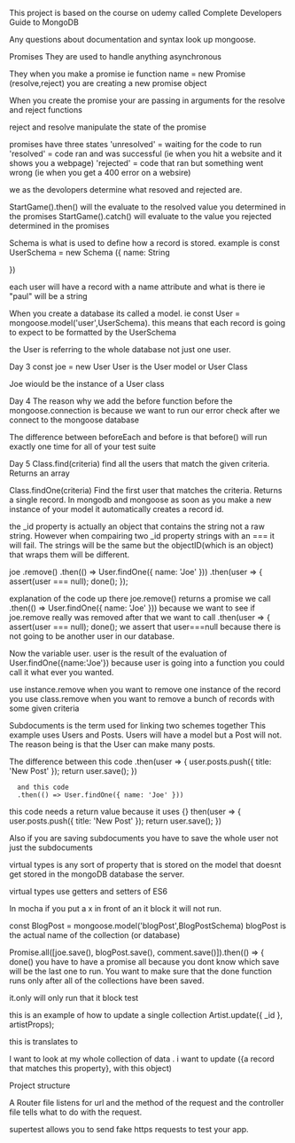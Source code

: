 This project is based on the course on udemy called Complete Developers Guide to MongoDB

Any questions about documentation and syntax look up mongoose.

Promises
They are used to handle anything asynchronous

They when you make a promise ie function name = new Promise (resolve,reject)
you are creating a new promise object

When you create the promise your are passing in arguments for the resolve and reject functions

reject and resolve manipulate the state of the promise

promises have three states
'unresolved' = waiting for the code to run
'resolved' = code ran and was successful (ie when you hit a website and it shows you a webpage)
'rejected' = code that ran but something went wrong (ie when you get a 400 error on a websire)

we as the devolopers determine what resoved and rejected are.

StartGame().then() will the evaluate to the resolved value you determined in the promises
StartGame().catch() will evaluate to the value you rejected determined in the promises

Schema is what is used to define how a record is stored.
example is
const UserSchema = new Schema ({
name: String

})

each user will have a record with a name attribute and what is there ie "paul" will be a string

When you create a database its called a model.
ie
const User = mongoose.model('user',UserSchema).
this means that each record is going to expect to be formatted by the UserSchema

the User is referring to the whole database not just one user.

Day 3
const joe = new User
User is the User model or User Class

Joe wiould be the instance of a User class

Day 4
The reason why we add the before function before the mongoose.connection is because we want to run our error check after we connect to the mongoose database

The difference between beforeEach and before is that before() will run exactly one time for all of your test suite

Day 5
Class.find(criteria) find all the users that match the given criteria. Returns an array

Class.findOne(criteria) Find the first user that matches the criteria. Returns a single record.
In mongodb and mongoose as soon as you make a new instance of your model it automatically creates a record id.

the \_id property is actually an object that contains the string not a raw string. However when compairing two \_id property strings with an === it will fail. The strings will be the same but the objectID(which is an object) that wraps them will be different.

joe
.remove()
.then(() => User.findOne({ name: 'Joe' }))
.then(user => {
assert(user === null);
done();
});

explanation of the code up there
joe.remove() returns a promise
we call .then(() => User.findOne({ name: 'Joe' })) because we want to see if joe.remove really was removed
after that we want to call
.then(user => {
assert(user === null);
done();
we assert that user===null because there is not going to be another user in our database.

Now the variable user. user is the result of the evaluation of User.findOne({name:'Joe'}) because user is going into a function you could call it what ever you wanted.

use instance.remove when you want to remove one instance of the record
you use class.remove when you want to remove a bunch of records with some given criteria

Subdocuments is the term used for linking two schemes together This example uses Users and Posts. Users will have a model but a Post will not. The reason being is that the User can make many posts.

The difference between this code .then(user => {
user.posts.push({ title: 'New Post' });
return user.save();
})

      and this code
      .then(() => User.findOne({ name: 'Joe' }))

this code needs a return value because it uses {}
then(user => {
user.posts.push({ title: 'New Post' });
return user.save();
})

Also if you are saving subdocuments you have to save the whole user not just the subdocuments

virtual types is any sort of property that is stored on the model that doesnt get stored in the mongoDB database the server.

virtual types use getters and setters of ES6

In mocha if you put a x in front of an it block it will not run.

const BlogPost = mongoose.model('blogPost',BlogPostSchema)
blogPost is the actual name of the collection (or database)

Promise.all([joe.save(), blogPost.save(), comment.save()]).then(() => {
done()
you have to have a promise all because you dont know which save will be the last one to run. You want to make sure that the done function runs only after all of the collections have been saved.

it.only will only run that it block test

this is an example of how to update a single collection
Artist.update({ \_id }, artistProps);

this is translates to

I want to look at my whole collection of data . i want to update ({a record that matches this property}, with this object)

Project structure

A Router file listens for url and the method of the request and the controller file tells what to do with the request.

supertest allows you to send fake https requests to test your app.
